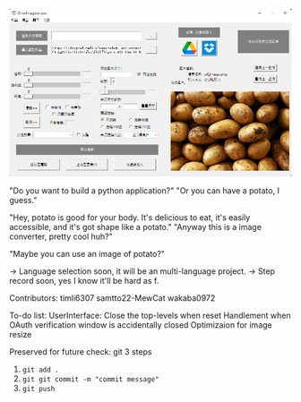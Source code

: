 ![image](https://github.com/Unforgettableeternalproject/Image-Converter/blob/file_path_enhanced/Snapshot.png)

"Do you want to build a python application?"
"Or you can have a potato, I guess."

"Hey, potato is good for your body. It's delicious to eat, it's easily accessible, and it's got shape like a potato."
"Anyway this is a image converter, pretty cool huh?"

"Maybe you can use an image of potato?"

-> Language selection soon, it will be an multi-language project.
-> Step record soon, yes I know it'll be hard as f.

Contributors:
	timli6307
	samtto22-MewCat
	wakaba0972

To-do list:
	UserInterface:
		Close the top-levels when reset
		Handlement when OAuth verification window is accidentally closed
		Optimizaion for image resize

Preserved for future check: git 3 steps
1. ```git add .```
2. ```git git commit -m "commit message"```
3. ```git push```

